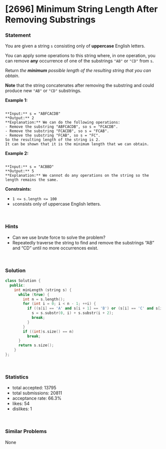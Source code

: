 # [2696] Minimum String Length After Removing Substrings



### Statement

You are given a string `s` consisting only of **uppercase** English letters.

You can apply some operations to this string where, in one operation, you can remove **any** occurrence of one of the substrings `"AB"` or `"CD"` from `s`.

Return *the **minimum** possible length of the resulting string that you can obtain*.

**Note** that the string concatenates after removing the substring and could produce new `"AB"` or `"CD"` substrings.


**Example 1:**

```

**Input:** s = "ABFCACDB"
**Output:** 2
**Explanation:** We can do the following operations:
- Remove the substring "ABFCACDB", so s = "FCACDB".
- Remove the substring "FCACDB", so s = "FCAB".
- Remove the substring "FCAB", so s = "FC".
So the resulting length of the string is 2.
It can be shown that it is the minimum length that we can obtain.
```

**Example 2:**

```

**Input:** s = "ACBBD"
**Output:** 5
**Explanation:** We cannot do any operations on the string so the length remains the same.

```

**Constraints:**
* `1 <= s.length <= 100`
* `s`consists only of uppercase English letters.


<br />

### Hints

- Can we use brute force to solve the problem?
- Repeatedly traverse the string to find and remove the substrings “AB” and “CD” until no more occurrences exist.

<br />

### Solution

```cpp
class Solution {
  public:
    int minLength (string s) {
      while (true) {
        int n = s.length();
        for (int i = 0; i < n - 1; ++i) {
          if ((s[i] == 'A' and s[i + 1] == 'B') or (s[i] == 'C' and s[i + 1] == 'D')) {
            s = s.substr(0, i) + s.substr(i + 2);
            break;
          }
        }
        if ((int)s.size() == n)
          break;
      }
      return s.size();
    }
};
```

<br />

### Statistics

- total accepted: 13795
- total submissions: 20811
- acceptance rate: 66.3%
- likes: 54
- dislikes: 1

<br />

### Similar Problems

None
